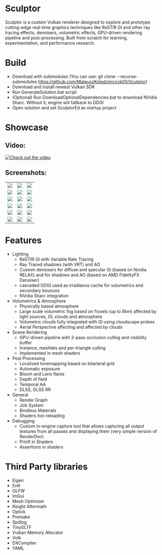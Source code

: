 # Sculptor
Sculptor is a custom Vulkan renderer designed to explore and prototype cutting-edge real-time graphics techniques like ReSTIR GI and other ray tracing effects, denoisers, volumetric effects, GPU-driven rendering pipeline and post-processing.
Built from scratch for learning, experimentation, and performance research.
# Build
- Download with submodules (You can use: git clone --recurse-submodules https://github.com/MateuszKolodziejczyk00/Sculptor)
- Download and install newest Vulkan SDK
- Run GenerateSolution.bat script
- (Optional) Run DownloadOptionalDependencies.bat to download NVidia Sharc. Without it, engine will fallback to DDGI
- Open solution and set SculptorEd as startup project
# Showcase
## Video:
[![Check out the video](https://img.youtube.com/vi/zHKeeSrpyC0/0.jpg)](https://www.youtube.com/watch?v=zHKeeSrpyC0)
## Screenshots:
|  |  |  |
|---|---|---|
| ![](Images/GI2.gif) | ![](Images/GI1.gif) | ![](Images/Clouds.gif) |
| ![](Images/BistroInterior1.png) | ![](Images/SanMiguel1.png) | ![](Images/SanMiguel2.png) |
| ![](Images/SanMiguel3.png) | ![](Images/SanMiguel4.png) | ![](Images/SanMiguel5.png) |
| ![](Images/SunTemple1.png) | ![](Images/SunTemple2.png) | ![](Images/NewSponza1.png) |
| ![](Images/Sponza1.png) | ![](Images/Sponza2.png) | ![](Images/Bistro1.png) |
| ![](Images/Battle1.png) | ![](Images/Battle2.png) | ![](Images/Battle3.png) |

# Features
- Lighting
  - ReSTIR GI with Variable Rate Tracing
  - Ray Traced shadows (with VRT) and AO
  - Custom denoisers for diffuse and specular GI (based on Nvidia RELAX) and for shadows and AO (based on AMD FidelityFX Denoiser)
  - cascaded DDGI used as irradiance cache for volumetrics and secondary bounces
  - NVidia Sharc integration
- Volumetrics & Atmosphere
  - Physically based atmosphere
  - Large scale volumetric fog based on froxels (up to 8km) affected by light sources, GI, clouds and atmosphere
  - Volumetric clouds fully integrated with GI using cloudscape probes
  - Aerial Perspective affecting and affected by clouds
- Scene Rendering
  - GPU-driven pipeline with 2-pass occlusion culling and visibility buffer
  - Instance, meshlets and per-triangle culling
  - Implemented in mesh shaders
- Post Processing
  - Localized tonemapping based on bilarteral grid
  - Automatic exposure
  - Bloom and Lens flares
  - Depth of field
  - Temporal AA
  - DLSS, DLSS RR
- General
  - Render Graph
  - Job System
  - Bindless Materials
  - Shaders hot-reloading
- Debugging
  - Custom in-engine capture tool that allows capturing all output textures from all passes and displaying them (very simple version of RenderDoc)
  - Printf in Shaders
  - Assertions in shaders
# Third Party libraries
- Eigen
- Entt
- GLFW
- ImGui
- Mesh Optimizer
- Nsight Aftermath
- Optick
- Premake
- Spdlog
- TinyGLTF
- Vulkan Memory Allocator
- Volk
- DXCompiler
- YAML